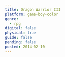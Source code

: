 ```yaml
---
title: Dragon Warrior III
platform: game-boy-color
genre:
  - rpg
digital: false
physical: true
guide: false
pending: false
posted: 2014-02-10
---
```

